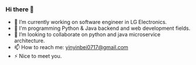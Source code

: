 ### Hi there 👋

- 🔭 I’m currently working on software engineer in LG Electronics.
- 🌱 I'm programming Python & Java backend and web development fields.
- 👯 I’m looking to collaborate on python and java microservice architecture.
- 📫 How to reach me: yinyinbei0717@gmail.com
- ⚡ Nice to meet you.

